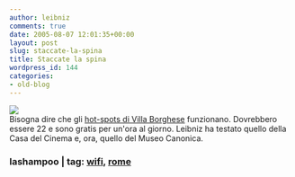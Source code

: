 ```yaml
---
author: leibniz
comments: true
date: 2005-08-07 12:01:35+00:00
layout: post
slug: staccate-la-spina
title: Staccate la spina
wordpress_id: 144
categories:
- old-blog
---
```


![](http://www.lashampoo.net/images/Connectique.gif)  
Bisogna
dire che gli [hot-spots di Villa Borghese](http://www.comune.roma.it/was/wps/portal/%21ut/p/_s.7_0_A/7_0_21L?menuPage=/&targetPage=/Homepage/Ultime_Notizie_Homepage/info1382913732.jsp) funzionano. Dovrebbero essere 22 e sono gratis per un'ora al giorno. Leibniz ha testato
quello della Casa del Cinema e, ora, quello del Museo Canonica.  



### lashampoo | tag: [wifi](http://www.technorati.com/tags/wifi), [rome](http://www.technorati.com/tags/rome)
